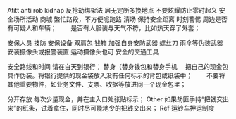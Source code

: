 Atitt anti rob kidnap 反抢劫绑架法
居无定所多换地点
不要炫耀防止零时起义
安全场所活动 商城
繁忙路段，不方便呢跑路
清场 保持安全距离
时刻警惕
周边是否有可疑人和车辆；
　　是否有人服装与天气不符，比如热天穿了外套；

安保人员
技防 安保设备 
双肩包 钱箱
加强自身安防武器
螺丝刀 雨伞等伪装武器
安装摄像头或报警装置  运动摄像头也可
安全的交通工具

安全路线和时间
请在白天到银行；
替身（替身钱包和替身手机
　把自己的现金包具作伪装。将银行提供的现金袋放入没有任何标示的背包或纸袋中；
　　不要将其他重要物件，如业务文件、支票、收据等放进同一个现金包里；

分开存放
每次少量现金，并在主入口处张贴标示；
Other
如果劫匪手持“把钱交出来”的纸条，试着拿住，同时尽可能地少的把钱交出来；
Ref
运钞车押运制度
